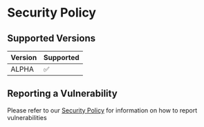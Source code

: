 # Security Policy

## Supported Versions

| Version | Supported          |
| ------- | ------------------ |
| ALPHA   | :white_check_mark: |

## Reporting a Vulnerability

Please refer to our [Security Policy](https://www.striae.org/security) for information on how to report vulnerabilities
